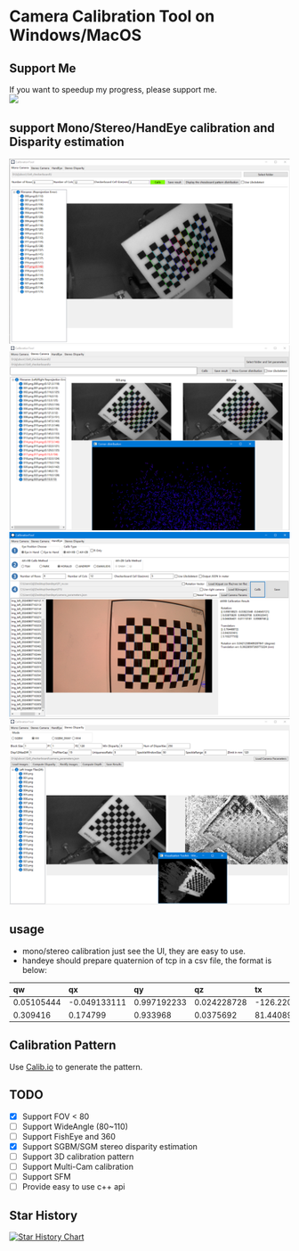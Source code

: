 # Camera Calibration Tool on Windows/MacOS
## Support Me
If you want to speedup my progress, please support me.  
<a href="https://www.buymeacoffee.com/winafoxq"><img src="https://img.buymeacoffee.com/button-api/?text=Buy me a coffee&emoji=&slug=winafoxq&button_colour=FFDD00&font_colour=000000&font_family=Cookie&outline_colour=000000&coffee_colour=ffffff" /></a>
## support Mono/Stereo/HandEye calibration and Disparity estimation
![screenshot_mono](elements/screenshot1.png)  
![screenshot_stereo](elements/screenshot2.png) 
![screenshot_handeye](elements/screenshot3.png) 
![screenshot_disparity](elements/screenshot4.png)
## usage
* mono/stereo calibration just see the UI, they are easy to use.  
* handeye should prepare quaternion of tcp in a csv file, the format is below:  

|qw        |qx        |qy        |qz        |tx        |ty        |tz        |
|:---------|:---------|:---------|:---------|:---------|:---------|:---------|
|0.05105444|-0.049133111|0.997192233|0.024228728|-126.2206137|-161.8086994|-1045.676351|
|0.309416| 0.174799| 0.933968| 0.0375692| 81.44089508| 524.9368896| -546.3361816|

## Calibration Pattern
Use [Calib.io](https://calib.io/pages/camera-calibration-pattern-generator) to generate the pattern.
## TODO
- [x]   Support FOV < 80
- [ ]   Support WideAngle (80~110)
- [ ]   Support FishEye and 360
- [x]   Support SGBM/SGM stereo disparity estimation
- [ ]   Support 3D calibration pattern
- [ ]   Support Multi-Cam calibration
- [ ]   Support SFM
- [ ]   Provide easy to use c++ api

## Star History

[![Star History Chart](https://api.star-history.com/svg?repos=zacario-li/CalibrationTool&type=Date)](https://www.star-history.com/#zacario-li/CalibrationTool&Date)
